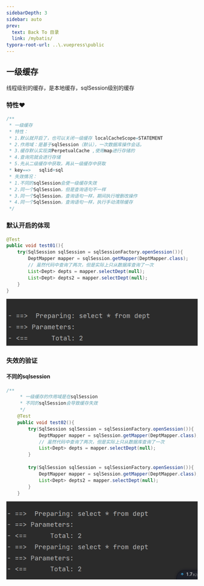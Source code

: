 ```yaml
---
sidebarDepth: 3
sidebar: auto
prev:
  text: Back To 目录
  link: /mybatis/
typora-root-url: ..\.vuepress\public
---
```




## 一级缓存

线程级别的缓存，是本地缓存，sqlSession级别的缓存

### 特性❤️

```java
/**
 * 一级缓存
 * 特性：
 * 1.默认就开启了，也可以关闭一级缓存 localCacheScope=STATEMENT
 * 2.作用域：是基于sqlSession（默认），一次数据库操作会话。
 * 3.缓存默认实现类PerpetualCache ,使用map进行存储的
 * 4.查询完就会进行存储
 * 5.先从二级缓存中获取，再从一级缓存中获取
 * key==>   sqlid+sql
 * 失效情况：
 * 1.不同的sqlSession会使一级缓存失效
 * 2.同一个SqlSession，但是查询语句不一样
 * 3.同一个SqlSession，查询语句一样，期间执行增删改操作
 * 4.同一个SqlSession，查询语句一样，执行手动清除缓存
 */
```



### 默认开启的体现

```java
@Test
public void test01(){
    try(SqlSession sqlSession = sqlSessionFactory.openSession()){
        DeptMapper mapper = sqlSession.getMapper(DeptMapper.class);
        // 虽然代码中查询了两次，但是实际上只从数据库查询了一次
        List<Dept> depts = mapper.selectDept(null);
        List<Dept> depts2 = mapper.selectDept(null);
    }
}
```

![image-20220807205520016](/images/mybatis/image-20220807205520016.png)

### 失效的验证

#### 不同的sqlsession

```java
/**
     * 一级缓存的作用域是在sqlSession
     * 不同的sqlSession会导致缓存失效
     */
    @Test
    public void test02(){
        try(SqlSession sqlSession = sqlSessionFactory.openSession()){
            DeptMapper mapper = sqlSession.getMapper(DeptMapper.class);
            // 虽然代码中查询了两次，但是实际上只从数据库查询了一次
            List<Dept> depts = mapper.selectDept(null);
        }

        try(SqlSession sqlSession = sqlSessionFactory.openSession()){
            DeptMapper mapper = sqlSession.getMapper(DeptMapper.class);
            List<Dept> depts2 = mapper.selectDept(null);
        }
    }
```

![image-20220807210152870](/images/mybatis/image-20220807210152870.png)